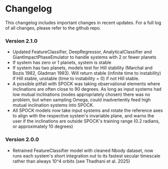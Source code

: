 # Changelog

This changelog includes important changes in recent updates. For a full log of all changes, please refer to the github repo.

### Version 2.1.0
* Updated FeatureClassifier, DeepRegressor, AnalyticalClassifier and GiantImpactPhaseEmulator to handle systems with 2 or fewer planets
* If system has zero or 1 planets, system is stable
* If system has two planets, models test for Hill stability (Marchal and Bozis 1982, Gladman 1993). Will return stable (infinite time to instability) if Hill stable, unstable (time to instability = 0) if not Hill stable.
* A possible pitfall with SPOCK was taking observational elements where inclinations are often close to 90 degrees. As long as input systems had low mutual inclinations (nodes appropriately chosen) there was no problem, but when sampling Omega, could inadvertently feed high mutual inclination systems into SPOCK.
* All SPOCK models now take input systems and rotate the reference axes to align with the respective system's invariable plane, and warns the user if the inclinations are outside SPOCK's training range (0.2 radians, or approximately 10 degrees)

### Version 2.0.0 
* Retrained FeatureClassifier model with cleaned Nbody dataset, now runs each system's short integration out to its fastest secular timescale rather than always 10^4 orbits (see Thadhani et al. 2025)
